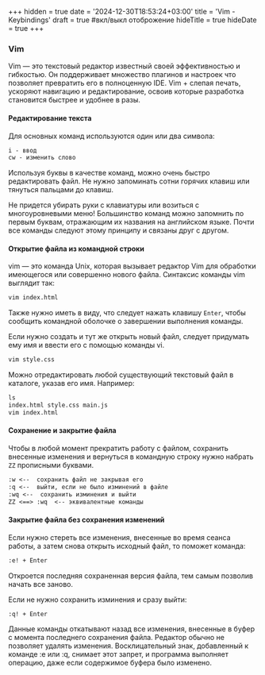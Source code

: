 +++
hidden = true
date = '2024-12-30T18:53:24+03:00'
title = 'Vim - Keybindings'
draft = true  #вкл/выкл отоброжение
hideTitle = true 
hideDate = true
+++

### Vim

Vim — это текстовый редактор известный своей эффективностью и гибкостью. Он поддерживает множество плагинов и настроек что 
позволяет превратить его в полноценную IDE. Vim + слепая печать, ускоряют навигацию и редактирование, освоив которые разработка становится быстрее и удобнее в разы.

#### Редактирование текста

Для основных команд используются один или два символа:
```md
i - ввод 
cw - изменить слово
```

Используя буквы в качестве команд, можно очень быстро редактировать файл.
Не нужно запоминать сотни горячих клавиш или тянуться пальцами до клавиш. 


Не придется убирать руки с клавиатуры или 
возиться с многоуровневыми меню! Большинство команд можно запомнить по 
первым буквам, отражающим их названия на английском языке. Почти все команды
следуют этому принципу и связаны друг с другом.

#### Открытие файла из командной строки

vim — это команда Unix, которая вызывает редактор Vim для обработки имеющегося
или совершенно нового файла. Синтаксис команды vim выглядит так:

```md
vim index.html
```

Также нужно иметь в виду, что следует нажать
клавишу `Enter`, чтобы сообщить командной оболочке о завершении выполнения
команды.

Если нужно создать и тут же открыть новый файл, следует придумать ему имя и ввести его с помощью команды vi.

```md
vim style.css
```

Можно отредактировать любой существующий текстовый файл в 
каталоге, указав его имя. Например:

```md
ls
index.html style.css main.js
vim index.html
```

#### Сохранение и закрытие файла

Чтобы в любой момент прекратить работу с файлом, сохранить внесенные 
изменения и вернуться в командную строку нужно набрать `ZZ` прописными
буквами.

```md
:w <--  сохранить файл не закрывая его
:q <--  выйти, если не было изминений в файле
:wq <--  сохранить изминения и выйти 
ZZ <==> :wq  <-- эквивалентные команды 
```

#### Закрытие файла без сохранения изменений

Если нужно стереть все изменения, внесенные во время сеанса работы,
а затем снова открыть исходный файл, то поможет команда:

```md
:e! + Enter  
```

Откроется последняя сохраненная версия файла, тем самым позволив начать
все заново.

Если не нужно сохранить изминения и сразу выйти:

```md
:q! + Enter
```

Данные команды откатывают назад все изменения, внесенные в буфер с момента
последнего сохранения файла. Редактор обычно не позволяет удалять изменения.
Восклицательный знак, добавленный к команде :e или :q, снимает этот запрет,
и программа выполняет операцию, даже если содержимое буфера было изменено.